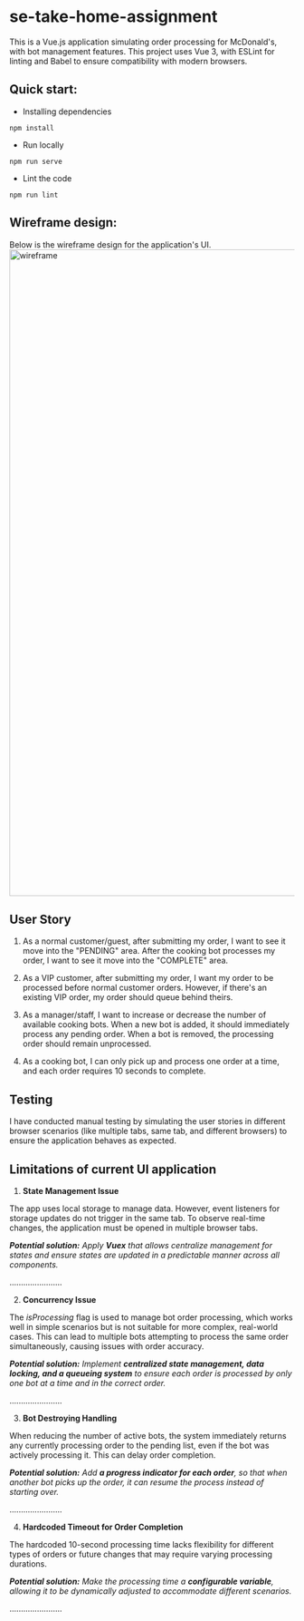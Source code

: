 # se-take-home-assignment
This is a Vue.js application simulating order processing for McDonald's, with bot management features. This project uses Vue 3, with ESLint for linting and Babel to ensure compatibility with modern browsers.

## Quick start:
* Installing dependencies
```
npm install
```
* Run locally
```
npm run serve
```
* Lint the code
```
npm run lint
```
## Wireframe design:
Below is the wireframe design for the application's UI.
<img width="1141" alt="wireframe" src="https://github.com/user-attachments/assets/8cd28057-54f4-4e98-946a-610d4fcd4397">

## User Story
1. As a normal customer/guest, after submitting my order, I want to see it move into the "PENDING" area. After the cooking bot processes my order, I want to see it move into the "COMPLETE" area.

2. As a VIP customer, after submitting my order, I want my order to be processed before normal customer orders. However, if there's an existing VIP order, my order should queue behind theirs.

3. As a manager/staff, I want to increase or decrease the number of available cooking bots. When a new bot is added, it should immediately process any pending order. When a bot is removed, the processing order should remain unprocessed.

4. As a cooking bot, I can only pick up and process one order at a time, and each order requires 10 seconds to complete.

## Testing
I have conducted manual testing by simulating the user stories in different browser scenarios (like multiple tabs, same tab, and different browsers) to ensure the application behaves as expected.

## Limitations of current UI application
1) **State Management Issue**

The app uses local storage to manage data. However, event listeners for storage updates do not trigger in the same tab. To observe real-time changes, the application must be opened in multiple browser tabs.

_**Potential solution:** Apply **Vuex** that allows centralize management for states and ensure states are updated in a predictable manner across all components._

.......................

2) **Concurrency Issue**

The _isProcessing_ flag is used to manage bot order processing, which works well in simple scenarios but is not suitable for more complex, real-world cases. This can lead to multiple bots attempting to process the same order simultaneously, causing issues with order accuracy.

_**Potential solution:** Implement **centralized state management, data locking, and a queueing system** to ensure each order is processed by only one bot at a time and in the correct order._

.......................

3) **Bot Destroying Handling**

When reducing the number of active bots, the system immediately returns any currently processing order to the pending list, even if the bot was actively processing it. This can delay order completion.

_**Potential solution:** Add **a progress indicator for each order**, so that when another bot picks up the order, it can resume the process instead of starting over._

.......................

4) **Hardcoded Timeout for Order Completion**

The hardcoded 10-second processing time lacks flexibility for different types of orders or future changes that may require varying processing durations.

_**Potential solution:** Make the processing time a **configurable variable**, allowing it to be dynamically adjusted to accommodate different scenarios._

.......................
